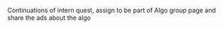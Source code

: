 Continuations of intern quest, assign to be part of Algo group page and share the ads about the algo
